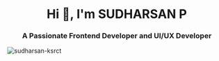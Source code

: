<h1 align="center">Hi 👋, I'm SUDHARSAN P</h1>
<h3 align="center">A Passionate Frontend Developer and UI/UX Developer</h3>

<p align="left"> <img src="https://komarev.com/ghpvc/?username=sudharsan-ksrct&label=Profile%20views&color=0e75b6&style=flat" alt="sudharsan-ksrct" /> </p>

